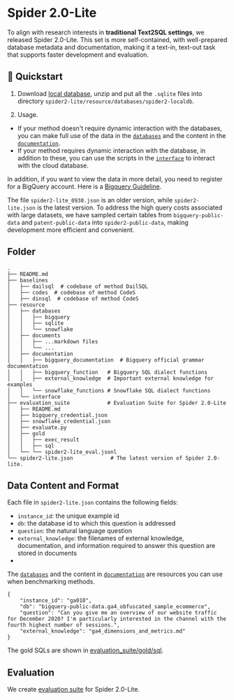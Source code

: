 # Spider 2.0-Lite

To align with research interests in **traditional Text2SQL settings**, we released Spider 2.0-Lite. This set is more self-contained, with well-prepared database metadata and documentation, making it a text-in, text-out task that supports faster development and evaluation.


## 🚀 Quickstart

1. Download  [local database](https://drive.usercontent.google.com/download?id=1WRmKgfRylZkRZ080U2QI1hjgph_3iUlq&export=download&authuser=0), unzip and put all the `.sqlite` files into directory `spider2-lite/resource/databases/spider2-localdb`.

2. Usage.
- If your method doesn't require dynamic interaction with the databases, you can make full use of the data in the [`databases`](https://github.com/xlang-ai/Spider2/tree/main/spider2-lite/resource/databases) and the content in the [`documentation`](https://github.com/xlang-ai/Spider2/tree/main/spider2-lite/resource/documents).
- If your method requires dynamic interaction with the database, in addition to these, you can use the scripts in the [`interface`](https://github.com/xlang-ai/Spider2/tree/main/spider2-lite/resource/interface) to interact with the cloud database.

In addition, if you want to view the data in more detail, you need to register for a BigQuery account. Here is a [Bigquery Guideline](https://github.com/xlang-ai/Spider2/blob/main/assets/Bigquery_Guideline.md).

The file `spider2-lite_0930.json` is an older version, while `spider2-lite.json` is the latest version. To address the high query costs associated with large datasets, we have sampled certain tables from `bigquery-public-data` and `patent-public-data` into `spider2-public-data`, making development more efficient and convenient.


## Folder

```
.
├── README.md
├── baselines
│   ├── dailsql  # codebase of method DailSQL
│   ├── codes  # codebase of method CodeS
│   ├── dinsql  # codebase of method CodeS
├── resource
│   ├── databases  
│   │   ├── bigquery
│   │   ├── sqlite
│   │   └── snowflake
│   ├── documents  
│   │   ├── ...markdown files
│   │   └── ...
│   ├── documentation
│   │   ├── bigquery_documentation  # Bigquery official grammar documentation
│   │   ├── bigquery_function   # Bigquery SQL dialect functions
│   │   ├── external_knowledge  # Important external knowledge for examples
│   │   └── snowflake_functions # Snowflake SQL dialect functions
│   └── interface
├── evaluation_suite            # Evaluation Suite for Spider 2.0-Lite
│   ├── README.md
│   ├── bigquery_credential.json
│   ├── snowflake_credential.json
│   ├── evaluate.py
│   ├── gold
│   │   ├── exec_result
│   │   ├── sql
│   └── └── spider2-lite_eval.jsonl
└── spider2-lite.json            # The latest version of Spider 2.0-lite.
```


## Data Content and Format

Each file in `spider2-lite.json` contains the following fields:
- `instance_id`: the unique example id
- `db`: the database id to which this question is addressed
- `question`: the natural language question
- `external_knowledge`: the filenames of external knowledge, documentation, and information required to answer this question are stored in documents
- 
The [`databases`](https://github.com/xlang-ai/Spider2/tree/main/spider2-lite/resource/databases) and the content in [`documentation`](https://github.com/xlang-ai/Spider2/tree/main/spider2-lite/resource/documentation) are resources you can use when benchmarking methods.



```
{
    "instance_id": "ga010",
    "db": "bigquery-public-data.ga4_obfuscated_sample_ecommerce",
    "question": "Can you give me an overview of our website traffic for December 2020? I'm particularly interested in the channel with the fourth highest number of sessions.",
    "external_knowledge": "ga4_dimensions_and_metrics.md"
}
```

The gold SQLs are shown in [evaluation_suite/gold/sql](https://github.com/xlang-ai/Spider2/tree/main/spider2-lite/evaluation_suite/gold/sql).



## Evaluation

We create [evaluation suite](https://github.com/xlang-ai/Spider2/tree/main/spider2-lite/evaluation_suite) for Spider 2.0-Lite.



